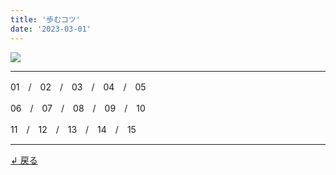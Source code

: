 ```yaml
---
title: '歩むコツ'
date: '2023-03-01'
---
```

![](/images/22.jpg)
***
01　/　02　/　03　/　04　/　05

06　/　07　/　08　/　09　/　10

11　/　12　/　13　/　14　/　15
***
[ ↲ 戻る ](/posts/0)
